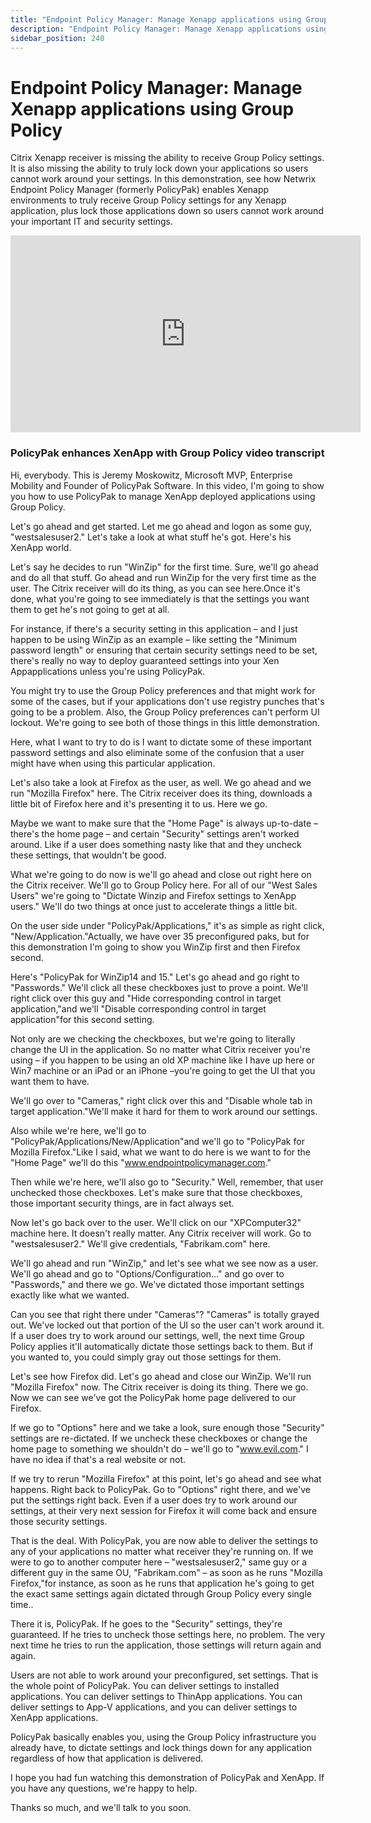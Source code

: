```yaml
---
title: "Endpoint Policy Manager: Manage Xenapp applications using Group Policy"
description: "Endpoint Policy Manager: Manage Xenapp applications using Group Policy"
sidebar_position: 240
---
```


# Endpoint Policy Manager: Manage Xenapp applications using Group Policy

Citrix Xenapp receiver is missing the ability to receive Group Policy settings. It is also missing
the ability to truly lock down your applications so users cannot work around your settings. In this
demonstration, see how Netwrix Endpoint Policy Manager (formerly PolicyPak) enables Xenapp
environments to truly receive Group Policy settings for any Xenapp application, plus lock those
applications down so users cannot work around your important IT and security settings.

<iframe width="560" height="315" src="https://www.youtube.com/embed/r_qXQ7nz1Ws?si=J90BNUSpxWKuLlNB" title="YouTube video player" frameborder="0" allow="accelerometer; autoplay; clipboard-write; encrypted-media; gyroscope; picture-in-picture; web-share" referrerpolicy="strict-origin-when-cross-origin" allowfullscreen></iframe>

### PolicyPak enhances XenApp with Group Policy video transcript

Hi, everybody. This is Jeremy Moskowitz, Microsoft MVP, Enterprise Mobility and Founder of PolicyPak
Software. In this video, I'm going to show you how to use PolicyPak to manage XenApp deployed
applications using Group Policy.

Let's go ahead and get started. Let me go ahead and logon as some guy, "westsalesuser2." Let's take
a look at what stuff he's got. Here's his XenApp world.

Let's say he decides to run "WinZip" for the first time. Sure, we'll go ahead and do all that stuff.
Go ahead and run WinZip for the very first time as the user. The Citrix receiver will do its thing,
as you can see here.Once it's done, what you're going to see immediately is that the settings you
want them to get he's not going to get at all.

For instance, if there's a security setting in this application – and I just happen to be using
WinZip as an example – like setting the "Minimum password length" or ensuring that certain security
settings need to be set, there's really no way to deploy guaranteed settings into your Xen
Appapplications unless you're using PolicyPak.

You might try to use the Group Policy preferences and that might work for some of the cases, but if
your applications don't use registry punches that's going to be a problem. Also, the Group Policy
preferences can't perform UI lockout. We're going to see both of those things in this little
demonstration.

Here, what I want to try to do is I want to dictate some of these important password settings and
also eliminate some of the confusion that a user might have when using this particular application.

Let's also take a look at Firefox as the user, as well. We go ahead and we run "Mozilla Firefox"
here. The Citrix receiver does its thing, downloads a little bit of Firefox here and it's presenting
it to us. Here we go.

Maybe we want to make sure that the "Home Page" is always up-to-date – there's the home page – and
certain "Security" settings aren't worked around. Like if a user does something nasty like that and
they uncheck these settings, that wouldn't be good.

What we're going to do now is we'll go ahead and close out right here on the Citrix receiver. We'll
go to Group Policy here. For all of our "West Sales Users" we're going to "Dictate Winzip and
Firefox settings to XenApp users." We'll do two things at once just to accelerate things a little
bit.

On the user side under "PolicyPak/Applications," it's as simple as right click,
"New/Application."Actually, we have over 35 preconfigured paks, but for this demonstration I'm going
to show you WinZip first and then Firefox second.

Here's "PolicyPak for WinZip14 and 15." Let's go ahead and go right to "Passwords." We'll click all
these checkboxes just to prove a point. We'll right click over this guy and "Hide corresponding
control in target application,"and we'll "Disable corresponding control in target application"for
this second setting.

Not only are we checking the checkboxes, but we're going to literally change the UI in the
application. So no matter what Citrix receiver you're using – if you happen to be using an old XP
machine like I have up here or Win7 machine or an iPad or an iPhone –you're going to get the UI that
you want them to have.

We'll go over to "Cameras," right click over this and "Disable whole tab in target
application."We'll make it hard for them to work around our settings.

Also while we're here, we'll go to "PolicyPak/Applications/New/Application"and we'll go to
"PolicyPak for Mozilla Firefox."Like I said, what we want to do here is we want to for the "Home
Page" we'll do this "www.endpointpolicymanager.com."

Then while we're here, we'll also go to "Security." Well, remember, that user unchecked those
checkboxes. Let's make sure that those checkboxes, those important security things, are in fact
always set.

Now let's go back over to the user. We'll click on our "XPComputer32" machine here. It doesn't
really matter. Any Citrix receiver will work. Go to "westsalesuser2." We'll give credentials,
"Fabrikam.com" here.

We'll go ahead and run "WinZip," and let's see what we see now as a user. We'll go ahead and go to
"Options/Configuration…" and go over to "Passwords," and there we go. We've dictated those important
settings exactly like what we wanted.

Can you see that right there under "Cameras"? "Cameras" is totally grayed out. We've locked out that
portion of the UI so the user can't work around it. If a user does try to work around our settings,
well, the next time Group Policy applies it'll automatically dictate those settings back to them.
But if you wanted to, you could simply gray out those settings for them.

Let's see how Firefox did. Let's go ahead and close our WinZip. We'll run "Mozilla Firefox" now. The
Citrix receiver is doing its thing. There we go. Now we can see we've got the PolicyPak home page
delivered to our Firefox.

If we go to "Options" here and we take a look, sure enough those "Security" settings are
re-dictated. If we uncheck these checkboxes or change the home page to something we shouldn't do –
we'll go to "www.evil.com." I have no idea if that's a real website or not.

If we try to rerun "Mozilla Firefox" at this point, let's go ahead and see what happens. Right back
to PolicyPak. Go to "Options" right there, and we've put the settings right back. Even if a user
does try to work around our settings, at their very next session for Firefox it will come back and
ensure those security settings.

That is the deal. With PolicyPak, you are now able to deliver the settings to any of your
applications no matter what receiver they're running on. If we were to go to another computer here –
"westsalesuser2," same guy or a different guy in the same OU, "Fabrikam.com" – as soon as he runs
"Mozilla Firefox,"for instance, as soon as he runs that application he's going to get the exact same
settings again dictated through Group Policy every single time..

There it is, PolicyPak. If he goes to the "Security" settings, they're guaranteed. If he tries to
uncheck those settings here, no problem. The very next time he tries to run the application, those
settings will return again and again.

Users are not able to work around your preconfigured, set settings. That is the whole point of
PolicyPak. You can deliver settings to installed applications. You can deliver settings to ThinApp
applications. You can deliver settings to App-V applications, and you can deliver settings to XenApp
applications.

PolicyPak basically enables you, using the Group Policy infrastructure you already have, to dictate
settings and lock things down for any application regardless of how that application is delivered.

I hope you had fun watching this demonstration of PolicyPak and XenApp. If you have any questions,
we're happy to help.

Thanks so much, and we'll talk to you soon.
